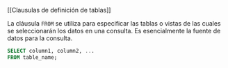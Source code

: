 [[Clausulas de definición de tablas]]

La cláusula `FROM` se utiliza para especificar las tablas o vistas de las cuales se seleccionarán los datos en una consulta. Es esencialmente la fuente de datos para la consulta.

```sql
SELECT column1, column2, ...
FROM table_name;
```